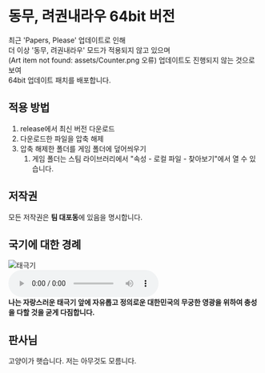 # 동무, 려권내라우 64bit 버전
최근 'Papers, Please' 업데이트로 인해  
더 이상 '동무, 려권내라우' 모드가 적용되지 않고 있으며  
(Art item not found: assets/Counter.png 오류)
업데이트도 진행되지 않는 것으로 보여  
64bit 업데이트 패치를 배포합니다.

## 적용 방법
1. release에서 최신 버전 다운로드
2. 다운로드한 파일을 압축 해제
3. 압축 해제한 폴더를 게임 폴더에 덮어씌우기
    1. 게임 폴더는 스팀 라이브러리에서 "속성 - 로컬 파일 - 찾아보기"에서 열 수 있습니다.

## 저작권
모든 저작권은 **팀 대포동**에 있음을 명시합니다.

## 국기에 대한 경례
![태극기](https://upload.wikimedia.org/wikipedia/commons/0/09/Flag_of_South_Korea.svg)  
<audio controls src="https://www.mois.go.kr/cmm/fms/FileDown.do?atchFileId=FILE_000000000010854&amp;fileSn=0"></audio>  
**나는 자랑스러운 태극기 앞에 자유롭고 정의로운 대한민국의 무궁한 영광을 위하여 충성을 다할 것을 굳게 다짐합니다.**

## 판사님
고양이가 햇습니다. 저는 아무것도 모름니다.